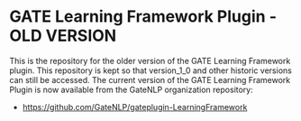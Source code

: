 # GATE Learning Framework Plugin - OLD VERSION

This is the repository for the older version of the GATE Learning Framework plugin.
This repository is kept so that version_1_0 and other historic versions can still be accessed.
The current version of the GATE Learning Framework Plugin is now available from the 
GateNLP organization repository:
- https://github.com/GateNLP/gateplugin-LearningFramework
